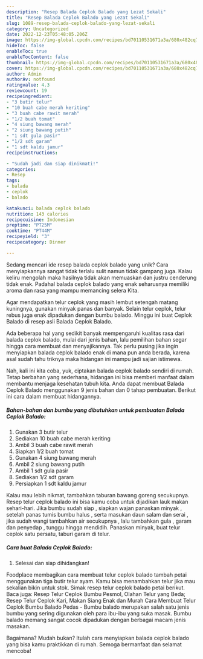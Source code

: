 ```yaml
---
description: "Resep Balada Ceplok Balado yang Lezat Sekali"
title: "Resep Balada Ceplok Balado yang Lezat Sekali"
slug: 1089-resep-balada-ceplok-balado-yang-lezat-sekali
category: Uncategorized
date: 2022-12-23T05:48:05.206Z
image: https://img-global.cpcdn.com/recipes/bd70110531671a3a/680x482cq70/balada-ceplok-balado-foto-resep-utama.jpg
hideToc: false
enableToc: true
enableTocContent: false
thumbnail: https://img-global.cpcdn.com/recipes/bd70110531671a3a/680x482cq70/balada-ceplok-balado-foto-resep-utama.jpg
cover: https://img-global.cpcdn.com/recipes/bd70110531671a3a/680x482cq70/balada-ceplok-balado-foto-resep-utama.jpg
author: Admin
authorAv: notfound
ratingvalue: 4.3
reviewcount: 19
recipeingredient:
- "3 butir telur"
- "10 buah cabe merah keriting"
- "3 buah cabe rawit merah"
- "1/2 buah tomat"
- "4 siung bawang merah"
- "2 siung bawang putih"
- "1 sdt gula pasir"
- "1/2 sdt garam"
- "1 sdt kaldu jamur"
recipeinstructions:

- "Sudah jadi dan siap dinikmati!"
categories:
- Resep
tags:
- balada
- ceplok
- balado

katakunci: balada ceplok balado 
nutrition: 143 calories
recipecuisine: Indonesian
preptime: "PT25M"
cooktime: "PT44M"
recipeyield: "3"
recipecategory: Dinner

---
```





Sedang mencari ide resep balada ceplok balado yang unik? Cara menyiapkannya sangat tidak terlalu sulit namun tidak gampang juga. Kalau keliru mengolah maka hasilnya tidak akan memuaskan dan justru cenderung tidak enak. Padahal balada ceplok balado yang enak seharusnya memiliki aroma dan rasa yang mampu memancing selera Kita.





Agar mendapatkan telur ceplok yang masih lembut setengah matang kuningnya, gunakan minyak panas dan banyak. Selain telur ceplok, telur rebus juga enak dipadukan dengan bumbu balado. Minggu ini buat Ceplok Balado di resep asli Balada Ceplok Balado.

Ada beberapa hal yang sedikit banyak mempengaruhi kualitas rasa dari balada ceplok balado, mulai dari jenis bahan, lalu pemilihan bahan segar hingga cara membuat dan menyajikannya. Tak perlu pusing jika ingin menyiapkan balada ceplok balado enak di mana pun anda berada, karena asal sudah tahu triknya maka hidangan ini mampu jadi sajian istimewa.






Nah, kali ini kita coba, yuk, ciptakan balada ceplok balado sendiri di rumah. Tetap berbahan yang sederhana, hidangan ini bisa memberi manfaat dalam membantu menjaga kesehatan tubuh kita. Anda dapat membuat Balada Ceplok Balado menggunakan 9 jenis bahan dan 0 tahap pembuatan. Berikut ini cara dalam membuat hidangannya.

<!--inarticleads1-->

##### Bahan-bahan dan bumbu yang dibutuhkan untuk pembuatan Balada Ceplok Balado:

1. Gunakan 3 butir telur
1. Sediakan 10 buah cabe merah keriting
1. Ambil 3 buah cabe rawit merah
1. Siapkan 1/2 buah tomat
1. Gunakan 4 siung bawang merah
1. Ambil 2 siung bawang putih
1. Ambil 1 sdt gula pasir
1. Sediakan 1/2 sdt garam
1. Persiapkan 1 sdt kaldu jamur


Kalau mau lebih nikmat, tambahkan taburan bawang goreng secukupnya. Resep telur ceplok balado ini bisa kamu coba untuk dijadikan lauk makan sehari-hari. Jika bumbu sudah siap , siapkan wajan panaskan minyak , setelah panas tumis bumbu halus , serta masukan daun salam dan serai , jika sudah wangi tambahkan air secukupnya , lalu tambahkan gula , garam dan penyedap , tunggu hingga mendidih. Panaskan minyak, buat telur ceplok satu persatu, taburi garam di telur. 

<!--inarticleads2-->

##### Cara buat Balada Ceplok Balado:


1. Selesai dan siap dihidangkan!

Foodplace membagikan cara membuat telur ceplok balado tambah petai menggunakan tiga butir telur ayam. Kamu bisa menambahkan telur jika mau sekalian bikin untuk stok. Simak resep telur ceplok balado petai berikut. Baca juga: Resep Telur Ceplok Bumbu Pesmol, Olahan Telur yang Beda; Resep Telur Ceplok Kari, Makan Siang Enak dan Murah Cara Membuat Telur Ceplok Bumbu Balado Pedas - Bumbu balado merupakan salah satu jenis bumbu yang sering digunakan oleh para ibu-ibu yang suka masak. Bumbu balado memang sangat cocok dipadukan dengan berbagai macam jenis masakan. 

Bagaimana? Mudah bukan? Itulah cara menyiapkan balada ceplok balado yang bisa kamu praktikkan di rumah. Semoga bermanfaat dan selamat mencoba!
